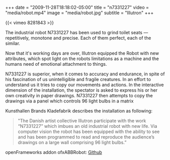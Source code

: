 +++
date = "2009-11-28T18:18:02-05:00"
title = "n7331227"
video = "media/robot.mp4"
image = "media/robot.jpg"
subtitle = "Illutron"
+++

{{< vimeo 8281843 >}}

The industrial robot N7331227 has been used to grind toilet seats — repetitively, monotone and precise. Each of them perfect, each of the similar.

Now that it's working days are over, Illutron equipped the Robot with new attributes, which spot light on the robots limitations as a machine and the humans need of emotional attachment to things.

N7331227 is superior, when it comes to accuracy and endurance, in spite of his fascination of us unintelligible and fragile creatures. In an effort to understand us it tries to copy our movements and actions. In the interactive dimension of the installation, the spectator is asked to express his or her own creativity in paper drawings. N7331227 then attempts to copy the drawings via a panel which controls 96 light bulbs in a matrix

Kunsthallen Brands Kladefabrik describes the installation as following:

> "The Danish artist collective Illutron participate with the work “N7331227” which imbues an old industrial robot with new life. Via computer vision the robot has been equipped with the ability to see and has been programmed to read and reproduce the audience’s drawings on a large wall comprising 96 light bulbs.”

openFrameworks addon ofxABBRobot: [Github](https://github.com/Illutron/ofxABBRobot)